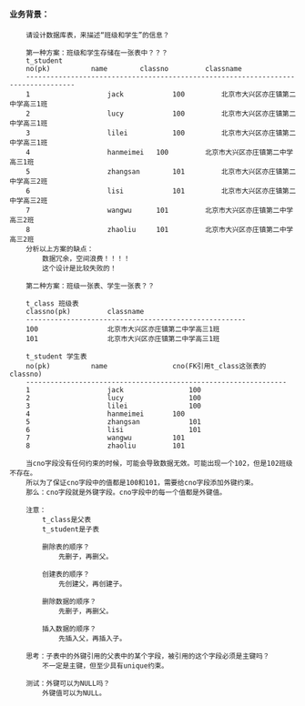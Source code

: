 #### 业务背景：
		请设计数据库表，来描述“班级和学生”的信息？

		第一种方案：班级和学生存储在一张表中？？？
		t_student
		no(pk)			name		classno			classname
		----------------------------------------------------------------------------------
		1					jack			100			北京市大兴区亦庄镇第二中学高三1班
		2					lucy			100			北京市大兴区亦庄镇第二中学高三1班
		3					lilei			100			北京市大兴区亦庄镇第二中学高三1班
		4					hanmeimei	100			北京市大兴区亦庄镇第二中学高三1班
		5					zhangsan		101			北京市大兴区亦庄镇第二中学高三2班
		6					lisi			101			北京市大兴区亦庄镇第二中学高三2班
		7					wangwu		101			北京市大兴区亦庄镇第二中学高三2班
		8					zhaoliu		101			北京市大兴区亦庄镇第二中学高三2班
		分析以上方案的缺点：
			数据冗余，空间浪费！！！！
			这个设计是比较失败的！
		
		第二种方案：班级一张表、学生一张表？？
		
		t_class 班级表
		classno(pk)			classname
		------------------------------------------------------
		100					北京市大兴区亦庄镇第二中学高三1班
		101					北京市大兴区亦庄镇第二中学高三1班
	
		t_student 学生表
		no(pk)			name				cno(FK引用t_class这张表的classno)
		----------------------------------------------------------------
		1					jack				100
		2					lucy				100
		3					lilei				100
		4					hanmeimei		100
		5					zhangsan			101
		6					lisi				101
		7					wangwu			101
		8					zhaoliu			101

		当cno字段没有任何约束的时候，可能会导致数据无效。可能出现一个102，但是102班级不存在。
		所以为了保证cno字段中的值都是100和101，需要给cno字段添加外键约束。
		那么：cno字段就是外键字段。cno字段中的每一个值都是外键值。

		注意：
			t_class是父表
			t_student是子表

			删除表的顺序？
				先删子，再删父。

			创建表的顺序？
				先创建父，再创建子。

			删除数据的顺序？
				先删子，再删父。

			插入数据的顺序？
				先插入父，再插入子。

		思考：子表中的外键引用的父表中的某个字段，被引用的这个字段必须是主键吗？
			不一定是主键，但至少具有unique约束。

		测试：外键可以为NULL吗？
			外键值可以为NULL。
